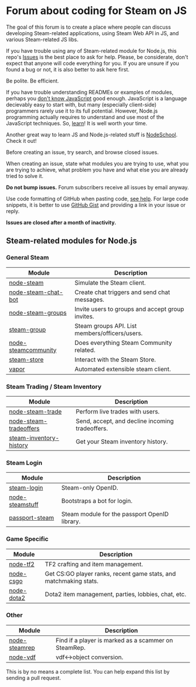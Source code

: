 # Forum about coding for Steam on JS

The goal of this forum is to create a place where people can discuss developing Steam-related applications, using Steam Web API in JS, and various Steam-related JS libs.

If you have trouble using any of Steam-related module for Node.js, this repo's [Issues](https://github.com/steam-forward/node-steam-forum/issues) is the best place to ask for help. Please, be considerate, don't expect that anyone will code everything for you. If you are unsure if you found a bug or not, it is also better to ask here first.

Be polite. Be efficient.

If you have trouble understanding READMEs or examples of modules, perhaps you [don't know JavaScript](https://github.com/getify/You-Dont-Know-JS/) good enough. JavaScript is a language decievably easy to start with, but many (especially client-side) programmers rarely use it to its full potential. However, Node.js programming actually requires to understand and use most of the JavaScript techniques. So, [learn](https://github.com/getify/You-Dont-Know-JS/)! It is well worth your time.

Another great way to learn JS and Node.js-related stuff is [NodeSchool](http://nodeschool.io/). Check it out!

Before creating an issue, try search, and browse closed issues.

When creating an issue, state what modules you are trying to use, what you are trying to achieve, what problem you have and what else you are already tried to solve it.

__Do not bump issues.__ Forum subscribers receive all issues by email anyway.

Use code formatting of GitHub when pasting code, [see help](https://help.github.com/articles/github-flavored-markdown/#syntax-highlighting). For large code snippets, it is better to use [GitHub Gist](https://gist.github.com/) and providing a link in your issue or reply.

__Issues are closed after a month of inactivity.__

## Steam-related modules for Node.js

### General Steam

| Module        | Description   |
| ------------- | ------------- |
| [node-steam](https://github.com/seishun/node-steam) | Simulate the Steam client. |
| [node-steam-chat-bot](https://github.com/efreak/node-steam-chat-bot) |  Create chat triggers and send chat messages. |
| [node-steam-groups](https://github.com/scholtzm/node-steam-groups) | Invite users to groups and accept group invites. |
| [steam-group](https://github.com/cpancake/steam-group) | Steam groups API. List members/officers/users. |
| [node-steamcommunity](https://github.com/DoctorMcKay/node-steamcommunity) | Does everything Steam Community related. |
| [steam-store](https://github.com/Autarc/steam-store) | Interact with the Steam Store. |
| [vapor](https://github.com/scholtzm/vapor) | Automated extensible steam client. |

### Steam Trading / Steam Inventory
| Module        | Description   |
| ------------- | ------------- |
| [node-steam-trade](https://github.com/seishun/node-steam-trade) | Perform live trades with users. |
| [node-steam-tradeoffers](https://github.com/Alex7Kom/node-steam-tradeoffers) | Send, accept, and decline incoming tradeoffers. |
| [steam-inventory-history](https://github.com/DoctorMcKay/node-steam-inventoryhistory) | Get your Steam inventory history. |

### Steam Login
| Module        | Description   |
| ------------- | ------------- |
| [steam-login](https://github.com/cpancake/steam-login) | Steam-only OpenID. |
| [node-steamstuff](https://github.com/DoctorMcKay/node-steamstuff) | Bootstraps a bot for login. |
| [passport-steam](https://github.com/liamcurry/passport-steam) | Steam module for the passport OpenID library. |

### Game Specific
| Module        | Description   |
| ------------- | ------------- |
| [node-tf2](https://github.com/DoctorMcKay/node-tf2) | TF2 crafting and item management. |
| [node-csgo](https://github.com/joshuaferrara/node-csgo) | Get CS:GO player ranks, recent game stats, and matchmaking stats. |
| [node-dota2](https://github.com/RJacksonm1/node-dota2) | Dota2 item management, parties, lobbies, chat, etc. |

### Other
| Module        | Description   |
| ------------- | ------------- |
| [node-steamrep](https://github.com/scholtzm/node-steamrep) | Find if a player is marked as a scammer on SteamRep. |
| [node-vdf](https://github.com/RJacksonm1/node-vdf) | vdf<->object conversion. |


This is by no means a complete list. You can help expand this list by sending a pull request.
